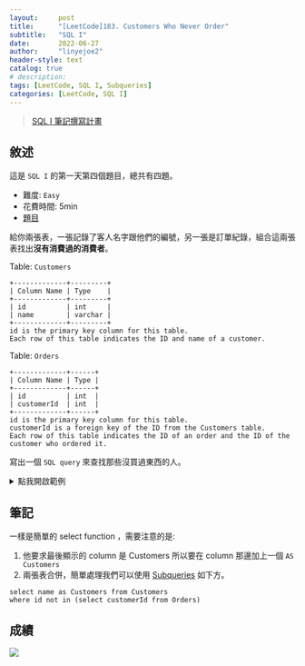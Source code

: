 ```yaml
---
layout:     post
title:      "[LeetCode]183. Customers Who Never Order"
subtitle:   "SQL I"
date:       2022-06-27
author:     "linyejoe2"
header-style: text
catalog: true
# description: 
tags: [LeetCode, SQL I, Subqueries]
categories: [LeetCode, SQL I]
---
```


>[SQL I 筆記撰寫計畫](/2022/06/27/leetcode/SQL/SQL%20I/Starting_write_SQL_I_note/)

## 敘述

這是 `SQL I` 的第一天第四個題目，總共有四題。

+ 難度: `Easy`
+ 花費時間: 5min
+ [題目](https://leetcode.com/problems/customers-who-never-order/)

給你兩張表，一張記錄了客人名字跟他們的編號，另一張是訂單紀錄，組合這兩張表找出**沒有消費過的消費者**。

<!--more-->

Table: `Customers`
```
+-------------+---------+
| Column Name | Type    |
+-------------+---------+
| id          | int     |
| name        | varchar |
+-------------+---------+
id is the primary key column for this table.
Each row of this table indicates the ID and name of a customer.
```

Table: `Orders`
```
+-------------+------+
| Column Name | Type |
+-------------+------+
| id          | int  |
| customerId  | int  |
+-------------+------+
id is the primary key column for this table.
customerId is a foreign key of the ID from the Customers table.
Each row of this table indicates the ID of an order and the ID of the customer who ordered it.
```

寫出一個 `SQL query` 來查找那些沒買過東西的人。

<details><summary>點我開啟範例</summary>
<pre>

**Example 1:**

```=
Input: 
Customers table:
+----+-------+
| id | name  |
+----+-------+
| 1  | Joe   |
| 2  | Henry |
| 3  | Sam   |
| 4  | Max   |
+----+-------+
Orders table:
+----+------------+
| id | customerId |
+----+------------+
| 1  | 3          |
| 2  | 1          |
+----+------------+
Output: 
+-----------+
| Customers |
+-----------+
| Henry     |
| Max       |
+-----------+
```
</pre></details>

## 筆記

一樣是簡單的 select function ，需要注意的是:

1. 他要求最後顯示的 column 是 Customers 所以要在 column 那邊加上一個 `AS Customers` 
2. 兩張表合併，簡單處理我們可以使用 [Subqueries](https://www.w3resource.com/sql/subqueries/understanding-sql-subqueries.php) 如下方。

```sql=
select name as Customers from Customers 
where id not in (select customerId from Orders)
```

## 成績

![](https://i.imgur.com/daF6Ose.png)


